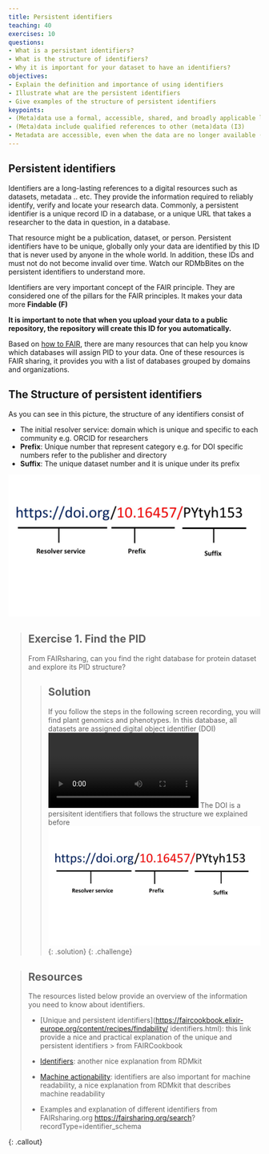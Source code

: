 ```yaml
---
title: Persistent identifiers
teaching: 40
exercises: 10
questions:
- What is a persistant identifiers?
- What is the structure of identifiers?
- Why it is important for your dataset to have an identifiers?
objectives:
- Explain the definition and importance of using identifiers
- Illustrate what are the persistent identifiers
- Give examples of the structure of persistent identifiers
keypoints:
- (Meta)data use a formal, accessible, shared, and broadly applicable language for knowledge representation (I1)
- (Meta)data include qualified references to other (meta)data (I3)
- Metadata are accessible, even when the data are no longer available (A2)
--- 
```


## Persistent identifiers

Identifiers are a long-lasting references to a digital resources such as datasets, metadata .. etc. They provide the information required to reliably identify, verify and locate your research data. Commonly, a persistent identifier is a unique record ID in a database, or a unique URL that takes a researcher to the data in question, in a database.

That resource might be a publication, dataset, or person. Persistent identifiers have to be unique, globally only your data are identified by this ID that is never used by anyone in the whole world. In addition, these IDs and must not do not become invalid over time.
Watch our RDMbBites on the persistent identifiers to understand more.   

Identifiers are very important concept of the FAIR principle. They are considered one of the pillars for the FAIR principles. It makes your data more **Findable (F)** 

**It is important to note that when you upload your data to a public repository, the repository will create this ID for you automatically.**

Based on [how to FAIR](https://howtofair.dk/how-to-fair/persistent-identifiers/), there are many resources that can help you know which databases will assign PID to your data. One of these resources is FAIR sharing, it provides you with a list of databases grouped by domains and organizations.

## The Structure of persistent identifiers

As you can see in this picture, the structure of any identifiers consist of 
- The initial resolver service: domain which is unique and specific to each community e.g. ORCID for researchers
- **Prefix**: Unique number that represent category e.g. for DOI specific numbers refer to the publisher and directory
- **Suffix**: The unique dataset number and it is unique under its prefix

![(I have created this image so please let me know if you want to change it) The structure of persistent identifiers as in DOI, In the prefix, you can see that first part of prefix represent DOI directory and the following number is publisher. Suffix is unique under its unique prefix](../fig/img18.jpg)

> ## Exercise 1. Find the PID 
> From FAIRsharing, can you find the right database for protein dataset and explore its PID structure?
>> ## Solution
>> If you follow the steps in the following screen recording, you will find plant genomics and phenotypes. In this database, all datasets are assigned digital object identifier (DOI)
>> <video src="../fig/vid1.mp4" controls="controls" style="max-width: 730px;">
>> </video>
>> The DOI is a persisitent identifiers that follows the structure we explained before
>> ![DOI is assigned to plant gene datasets](../fig/img18.jpg)
> {: .solution}
{: .challenge}

> ## Resources
> The resources listed below provide an overview of the information you need to know about identifiers.
> - [Unique and persistent identifiers](https://faircookbook.elixir-europe.org/content/recipes/findability/
> identifiers.html): this link provide a nice and practical explanation of the unique and persistent identifiers > from FAIRCookbook 
> 
> - [Identifiers](https://rdmkit.elixir-europe.org/identifiers.html): another nice explanation from RDMkit
> 
> - [Machine actionability](https://rdmkit.elixir-europe.org/machine_actionability): identifiers are also 
> important for machine readability, a nice explanation from RDMkit that describes machine readability
> 
> - Examples and explanation of different identifiers from FAIRsharing.org https://fairsharing.org/search?
> recordType=identifier_schema

{: .callout}

